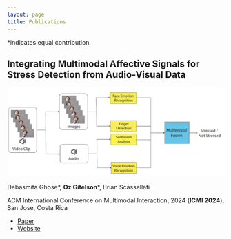 ```yaml
---
layout: page
title: Publications
---
```

*indicates equal contribution

## Integrating Multimodal Affective Signals for Stress Detection from Audio-Visual Data
![Stress Detection](assets/images/stress%20detection.png) <br><br>
Debasmita Ghose\*, __Oz Gitelson__\*, Brian Scassellati

ACM International Conference on Multimodal Interaction, 2024 (__ICMI 2024__), San Jose, Costa Rica

<ul class="social-media-list">
<li>
<a href="/404" target="_blank">
    Paper
</a> 
</li>
<li>
<a href="/404" target="_blank">
    Website
</a> 
</li>
</ul>
